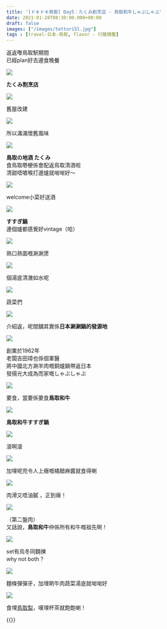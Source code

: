 ```yaml
---
title: '[ドキドキ鳥取] Day5：たくみ割烹店 - 鳥取和牛しゃぶしゃぶ'
date: 2021-01-28T08:30:00.000+08:00
draft: false
images: ["/images/tottori5l.jpg"]
tags : [travel-日本-鳥取, flavor - 行膳積腹]
---
```


返返嚟鳥取駅期間  
已經plan好去邊食晚餐  

![](/images/tottori5l1.jpg)

**たくみ割烹店**  

![](/images/tottori5l2.jpg)

舊屋改建

![](/images/tottori5l3.jpg)

所以滿滿懷舊風味

![](/images/tottori5l4.jpg)

**鳥取の地酒 たくみ**  
食鳥取嘢梗係會配返鳥取清酒啦  
清甜唔嗆喉打邊爐就啱啱好～  

![](/images/tottori5l5.jpg)

welcome小菜好送酒

![](/images/tottori5l6.jpg)

**すすぎ鍋**  
連個爐都感覺好vintage（哈）  

![](/images/tottori5l7.jpg)

熟口熟面嘅涮涮煲  

![](/images/tottori5l8.jpg)

個湯底清澈如水呢

![](/images/tottori5l9.jpg)

蔬菜們

![](/images/tottori5l10.jpg)

介紹返，呢間舖其實係**日本涮涮鍋的發源地**  

![](/images/tottori5l11.jpg)

創業於1962年  
老闆吉田璋也係個軍醫  
將中國北方涮羊肉嘅銅爐鍋帶返日本  
發揚光大成為而家嘅しゃぶしゃぶ

![](/images/tottori5l12.jpg)

要食，當要係要食**鳥取和牛**  

![](/images/tottori5l.jpg)

**鳥取和牛すすぎ鍋**  

![](/images/tottori5l13.jpg)

滾啊滾

![](/images/tottori5l14.jpg)

加埋呢兜令人上癮嘅橘醋麻醬就食得喇

![](/images/tottori5l15.jpg)

肉滑又唔油膩  ，正到痺！  

![](/images/tottori5l16.jpg)

（第二盤肉）  
又話說，**鳥取和牛**仲係所有和牛嘅祖先啊！  

![](/images/tottori5l17.jpg)

set有烏冬同麵揀  
why not both？  

![](/images/tottori5l18.jpg)

麵條彈彈牙，加埋啲牛肉蔬菜湯底就啱啱好

![](/images/tottori5l19.jpg)

食埋[鳥取梨](https://hidie.net/tottori4zd/)，嘆埋杯茶就飽飽喇！  
    
  
{{<tottori>}}  
